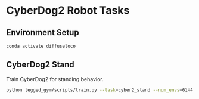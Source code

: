 # CyberDog2 Robot Tasks

## Environment Setup
```bash
conda activate diffuseloco
```

## CyberDog2 Stand

Train CyberDog2 for standing behavior.

```bash
python legged_gym/scripts/train.py --task=cyber2_stand --num_envs=6144 --resume --headless
```